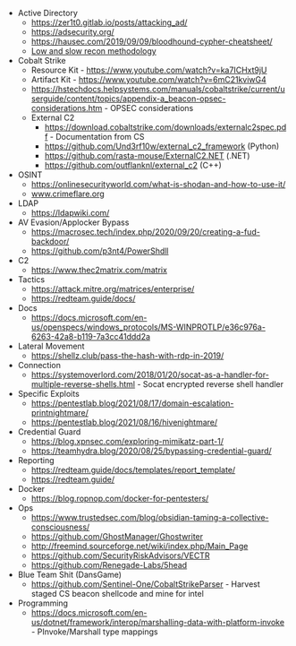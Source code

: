 - Active Directory
	- https://zer1t0.gitlab.io/posts/attacking_ad/
	- https://adsecurity.org/
	- https://hausec.com/2019/09/09/bloodhound-cypher-cheatsheet/
	- [Low and slow recon methodology](https://github.com/layer8secure/The-Storfield-Methodology)
- Cobalt Strike
	- Resource Kit - https://www.youtube.com/watch?v=ka7ICHxt9jU
	- Artifact Kit - https://www.youtube.com/watch?v=6mC21kviwG4
	- https://hstechdocs.helpsystems.com/manuals/cobaltstrike/current/userguide/content/topics/appendix-a_beacon-opsec-considerations.htm - OPSEC considerations
	- External C2
		- https://download.cobaltstrike.com/downloads/externalc2spec.pdf - Documentation from CS
		- https://github.com/Und3rf10w/external_c2_framework (Python)
		- https://github.com/rasta-mouse/ExternalC2.NET (.NET)
		- https://github.com/outflanknl/external_c2 (C++)
- OSINT
	- https://onlinesecurityworld.com/what-is-shodan-and-how-to-use-it/
	- www.crimeflare.org
- LDAP
	- https://ldapwiki.com/
- AV Evasion/Applocker Bypass
	- https://macrosec.tech/index.php/2020/09/20/creating-a-fud-backdoor/
	- https://github.com/p3nt4/PowerShdll
- C2
	- https://www.thec2matrix.com/matrix
- Tactics
	- https://attack.mitre.org/matrices/enterprise/
	- https://redteam.guide/docs/
- Docs
	- https://docs.microsoft.com/en-us/openspecs/windows_protocols/MS-WINPROTLP/e36c976a-6263-42a8-b119-7a3cc41ddd2a
- Lateral Movement
	- https://shellz.club/pass-the-hash-with-rdp-in-2019/
- Connection
	- https://systemoverlord.com/2018/01/20/socat-as-a-handler-for-multiple-reverse-shells.html - Socat encrypted reverse shell handler
- Specific Exploits
	- https://pentestlab.blog/2021/08/17/domain-escalation-printnightmare/
	- https://pentestlab.blog/2021/08/16/hivenightmare/
- Credential Guard
	- https://blog.xpnsec.com/exploring-mimikatz-part-1/
	- https://teamhydra.blog/2020/08/25/bypassing-credential-guard/
- Reporting
	- https://redteam.guide/docs/templates/report_template/
	- https://redteam.guide/
- Docker
	- https://blog.ropnop.com/docker-for-pentesters/
- Ops
	- https://www.trustedsec.com/blog/obsidian-taming-a-collective-consciousness/
	- https://github.com/GhostManager/Ghostwriter
	- http://freemind.sourceforge.net/wiki/index.php/Main_Page
	- https://github.com/SecurityRiskAdvisors/VECTR
	- https://github.com/Renegade-Labs/5head
- Blue Team Shit (DansGame)
	- https://github.com/Sentinel-One/CobaltStrikeParser - Harvest staged CS beacon shellcode and mine for intel
- Programming
	- https://docs.microsoft.com/en-us/dotnet/framework/interop/marshalling-data-with-platform-invoke - PInvoke/Marshall type mappings